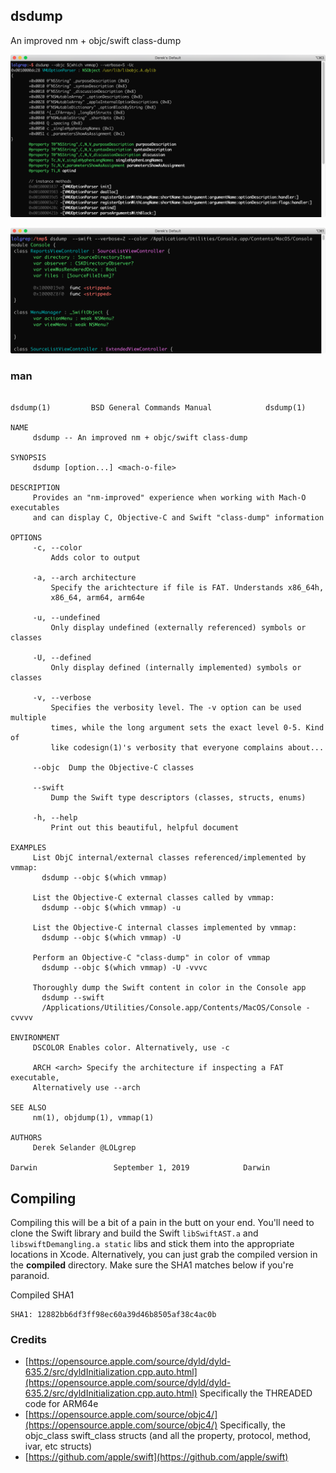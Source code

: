 ## dsdump 
An improved nm + objc/swift class-dump

[![img](media/vmmap.png)](https://store.raywenderlich.com/products/advanced-apple-debugging-and-reverse-engineering)

[![img](media/swift.png)](https://store.raywenderlich.com/products/advanced-apple-debugging-and-reverse-engineering)

### man

<!--man_start--->
```

dsdump(1)		  BSD General Commands Manual		     dsdump(1)

NAME
     dsdump -- An improved nm + objc/swift class-dump

SYNOPSIS
     dsdump [option...] <mach-o-file>

DESCRIPTION
     Provides an "nm-improved" experience when working with Mach-O executables
     and can display C, Objective-C and Swift "class-dump" information

OPTIONS
     -c, --color
	     Adds color to output

     -a, --arch architecture
	     Specify the arichtecture if file is FAT. Understands x86_64h,
	     x86_64, arm64, arm64e

     -u, --undefined
	     Only display undefined (externally referenced) symbols or classes

     -U, --defined
	     Only display defined (internally implemented) symbols or classes

     -v, --verbose
	     Specifies the verbosity level. The -v option can be used multiple
	     times, while the long argument sets the exact level 0-5. Kind of
	     like codesign(1)'s verbosity that everyone complains about...

     --objc  Dump the Objective-C classes

     --swift
	     Dump the Swift type descriptors (classes, structs, enums)

     -h, --help
	     Print out this beautiful, helpful document

EXAMPLES
     List ObjC internal/external classes referenced/implemented by vmmap:
	   dsdump --objc $(which vmmap)

     List the Objective-C external classes called by vmmap:
	   dsdump --objc $(which vmmap) -u

     List the Objective-C internal classes implemented by vmmap:
	   dsdump --objc $(which vmmap) -U

     Perform an Objective-C "class-dump" in color of vmmap
	   dsdump --objc $(which vmmap) -U -vvvc

     Thoroughly dump the Swift content in color in the Console app
	   dsdump --swift
	   /Applications/Utilities/Console.app/Contents/MacOS/Console -cvvvv

ENVIRONMENT
     DSCOLOR Enables color. Alternatively, use -c

     ARCH <arch> Specify the architecture if inspecting a FAT executable,
     Alternatively use --arch

SEE ALSO
     nm(1), objdump(1), vmmap(1)

AUTHORS
     Derek Selander @LOLgrep

Darwin			       September 1, 2019			Darwin
```
<!--man_stop--->

## Compiling

Compiling this will be a bit of a pain in the butt on your end. You'll need to clone the Swift library and build the Swift `libSwiftAST.a` and `libswiftDemangling.a static` libs and stick them into the appropriate locations in Xcode. Alternatively, you can just grab the compiled version in the **compiled** directory. Make sure the SHA1 matches below if you're paranoid. 

Compiled SHA1
```
SHA1: 12882bb6df3ff98ec60a39d46b8505af38c4ac0b
```

### Credits

* [https://opensource.apple.com/source/dyld/dyld-635.2/src/dyldInitialization.cpp.auto.html](https://opensource.apple.com/source/dyld/dyld-635.2/src/dyldInitialization.cpp.auto.html) Specifically the THREADED code for ARM64e
* [https://opensource.apple.com/source/objc4/](https://opensource.apple.com/source/objc4/) Specifically, the objc_class swift_class structs (and all the property, protocol, method, ivar, etc structs)
* [https://github.com/apple/swift](https://github.com/apple/swift) 
